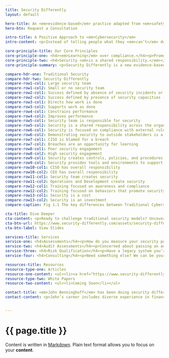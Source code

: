 ```yaml
---
title: Security Differently
layout: default

hero-title: An <em>evidence-based</em> practice adapted from <em>safety</em>.
hero-btn: Request a Consultation

intro-title: A Positive Approach to <em>Cybersecurity</em>
intro-content: <p>Instead of telling people what they <em>can’t</em> do, we integrate security into how work gets done in your organization, building on your strengths and improving your security performance, so that you are prepared when your systems are (inevitably) attacked.</p><p>A positive approach to cybersecurity improves organizational performance, employee engagement, learning and resilience. We adapt the latest data-driven research to your operations so that you can successfully prevent, detect, respond, and recover from security incidents.</p><p><a href="#contact">Contact Us</a> to learn more about how you can do more with your security investments!</p>

core-principle-title: Our Core Principles
core-principle-one: <h4><em>Learning</em> over compliance.</h4><p>Promote good outcomes and behaviors instead of preventing bad outcomes and behaviors.</p>
core-principle-two: <h4>Security <em>is a shared responsibility.</em></h4><p>The security team doesn’t create security.</p>
core-principle-summary: <p>Security Differently is a new evidence-based cybersecurity practice adapted from safety. By shifting the focus from preventing incidents to improving performance, security changes from a cost to an investment that can be measured directly.</p>

compare-hdr-one: Traditional Security
compare-hdr-two: Security Differently
compare-row1-col1: Large security team
compare-row1-col2: Small or no security team
compare-row2-col1: Success defined by absence of security incidents or breaches
compare-row2-col2: Success defined by presence of security capacities (smaller attack surface, faster patching, MFA)
compare-row3-col1: Directs how work is done
compare-row3-col2: Supports work as done
compare-row4-col1: Constrains performance
compare-row4-col2: Improves performance
compare-row5-col1: Security team is responsible for security
compare-row5-col2: Security is a shared responsibility across the organization
compare-row6-col1: Security is focused on compliance with external rules and regulations
compare-row6-col2: Demonstrating security to outside stakeholders is a separate activity
compare-row7-col1: CISO is blamed for a breach
compare-row7-col2: Breaches are an opportunity for learning
compare-row8-col1: Poor security engagement
compare-row8-col2: High security engagement
compare-row9-col1: Security creates controls, policies, and procedures to prevent mistakes
compare-row9-col2: Security provides tools and environments to support security work
compare-row10-col1: CISO has overall responsibility
compare-row10-col2: CEO has overall responsibility
compare-row11-col1: Security team creates security
compare-row11-col2: Operations and Development create security
compare-row12-col1: Training focused on awareness and compliance
compare-row12-col2: Training focused on behaviors that promote security and learning
compare-row13-col1: Security is a cost 
compare-row13-col2: Security is an investment
compare-caption: Fig 1.1 The key differences between Traditional Cybersecurity and Security Differently.

cta-title: Dive Deeper
cta-content: <p>Ready to challenge traditional security models? Uncover new insights from the Security Differently <a href="https://site.pheedloop.com/event/2024secure360/schedule/SESCYVQSVJOZK6AB8" target="_blank">Secure360</a> talk.</p>
cta-btn-url: https://www.security-differently.com/assets/security-differently.pdf
cta-btn-label: View Slides

services-title: Services
service-one: <h4>Assessments</h4><p>How do you measure your security performance? Not experiencing a breach or a security incident isn’t a good measure, but in the past few years we’ve started to understand what practices and controls improve security. Our security assessment will review your software development and technology operations holistically, providing a detailed report on what your organization does well and what can be improved.</p>
service-two: <h4>Audit Assessments</h4><p>Concerned about passing an audit? We can help you identify what you’re already doing that satisfies your client, partner, or regulator, and build new security to close any gaps.</p>
service-three: <h4>Risk Qualification</h4><p>Have a legacy system you’re struggling to upgrade or replace? A risk quantification analysis can help your organization understand the financial impact of the security, availability, and business risks inherent in your system.</p>
service-four: <h4>Consulting</h4><p>Need something else? We can be your trusted advisor to help you develop and execute a security strategy that meets your needs.</p>

resources-title: Resources
resource-type-one: Articles
resource-one-content: <ul><li><a href="https://www.security-differently.com/2024/10/16/cybersecurity-for-startups/">Cybersecurity for Startups and Small Businesses</a><li><a href="https://www.security-differently.com/2024/05/28/phishing-training/">Does Phishing Training Work?</a></li><li><a href="https://www.security-differently.com/2024/02/20/security-as-finance/">Running Security like Finance</a></li><li><a href="https://www.security-differently.com/2024/01/30/on-deadlines/">On Deadlines</a></li><li><a href="https://www.security-differently.com/2023/10/31/security-differently/">Security Differently</a></li></ul>
resource-type-two: White Papers
resource-two-content: <ul><li>Coming Soon</li></ul>

contact-title: <em>John Benninghoff</em> has been doing security differently for over 25 years.
contact-content: <p>John’s career includes diverse experience in financial services, retail, government, and health care, supporting infrastructure, software development, and Site Reliability Engineering. John holds a Masters of Science in Psychology from the Managing Risk and Systems Change program at Trinity College Dublin, where he applied lessons from safety science to technology.</p>


---
```


# {{ page.title }}

Content is written in [Markdown](https://learnxinyminutes.com/docs/markdown/).
Plain text format allows you to focus on your **content**.

<!--
You can use HTML elements in Markdown, such as the comment element, and they won't
be affected by a markdown parser. However, if you create an HTML element in your
markdown file, you cannot use markdown syntax within that element's contents.
-->